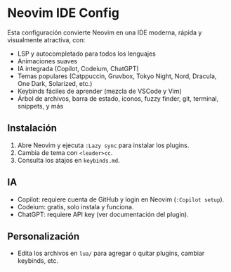 # Neovim IDE Config

Esta configuración convierte Neovim en una IDE moderna, rápida y visualmente atractiva, con:
- LSP y autocompletado para todos los lenguajes
- Animaciones suaves
- IA integrada (Copilot, Codeium, ChatGPT)
- Temas populares (Catppuccin, Gruvbox, Tokyo Night, Nord, Dracula, One Dark, Solarized, etc.)
- Keybinds fáciles de aprender (mezcla de VSCode y Vim)
- Árbol de archivos, barra de estado, iconos, fuzzy finder, git, terminal, snippets, y más

## Instalación
1. Abre Neovim y ejecuta `:Lazy sync` para instalar los plugins.
2. Cambia de tema con `<leader>cc`.
3. Consulta los atajos en `keybinds.md`.

## IA
- Copilot: requiere cuenta de GitHub y login en Neovim (`:Copilot setup`).
- Codeium: gratis, solo instala y funciona.
- ChatGPT: requiere API key (ver documentación del plugin).

## Personalización
- Edita los archivos en `lua/` para agregar o quitar plugins, cambiar keybinds, etc. 